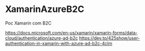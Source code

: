 # XamarinAzureB2C
Poc Xamarin com B2C

https://docs.microsoft.com/en-us/xamarin/xamarin-forms/data-cloud/authentication/azure-ad-b2c
https://dev.to/425show/user-authentication-in-xamarin-with-azure-ad-b2c-4clm
